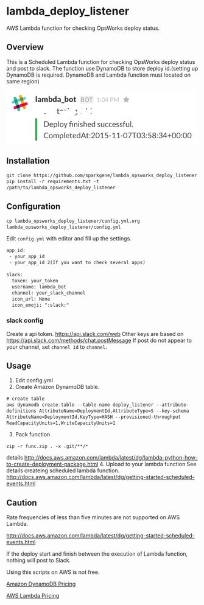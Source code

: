 # lambda_deploy_listener
AWS Lambda function for checking OpsWorks deploy status.

## Overview

This is a Scheduled Lambda function for checking OpsWorks deploy status and post to slack.
The function use DynamoDB to store deploy id.(setting up DynamoDB is required. DynamoDB and Lambda function must located on same region)

![slack post image](https://raw.githubusercontent.com/sparkgene/lambda_opsworks_deploy_listener/master/slack_post_image.png)

## Installation

```
git clone https://github.com/sparkgene/lambda_opsworks_deploy_listener
pip install -r requirements.txt -t /path/to/lambda_opsworks_deploy_listener
```

## Configuration

```
cp lambda_opsworks_deploy_listener/config.yml.org lambda_opsworks_deploy_listener/config.yml
```

Edit `config.yml` with editor and fill up the settings.

```
app_id:
 - your_app_id
 - your_app_id 2(If you want to check several apps)

slack:
  token: your_token
  username: lambda_bot
  channel: your_slack_channel
  icon_url: None
  icon_emoji: ":slack:"
```

### slack config

Create a api token. https://api.slack.com/web
Other keys are based on https://api.slack.com/methods/chat.postMessage
If post do not appear to your channel, set `channel id` to `channel`.

## Usage

1. Edit config.yml
2. Create Amazon DynamoDB table.

  ``` shell
  # create table
  aws dynamodb create-table --table-name deploy_listener --attribute-definitions AttributeName=DeploymentId,AttributeType=S --key-schema AttributeName=DeploymentId,KeyType=HASH --provisioned-throughput ReadCapacityUnits=1,WriteCapacityUnits=1
  ```
3. Pack function

  ``` shell
  zip -r func.zip . -x .git/**/*
  ```
  details
  http://docs.aws.amazon.com/lambda/latest/dg/lambda-python-how-to-create-deployment-package.html
4. Upload to your lambda function
  See details createing scheduled lambda function.
  http://docs.aws.amazon.com/lambda/latest/dg/getting-started-scheduled-events.html

## Caution

Rate frequencies of less than five minutes are not supported on AWS Lambda.

http://docs.aws.amazon.com/lambda/latest/dg/getting-started-scheduled-events.html

If the deploy start and finish between the execution of Lambda function, nothing will post to Slack.

Using this scripts on AWS is not free.

[Amazon DynamoDB Pricing](https://aws.amazon.com/dynamodb/pricing/)

[AWS Lambda Pricing](https://aws.amazon.com/lambda/pricing/)
